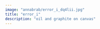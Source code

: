 ```yaml
---
image: "annabrab/error_i_dq4lii.jpg"
title: "error_i"
description: "oil and graphite on canvas"
---
```

